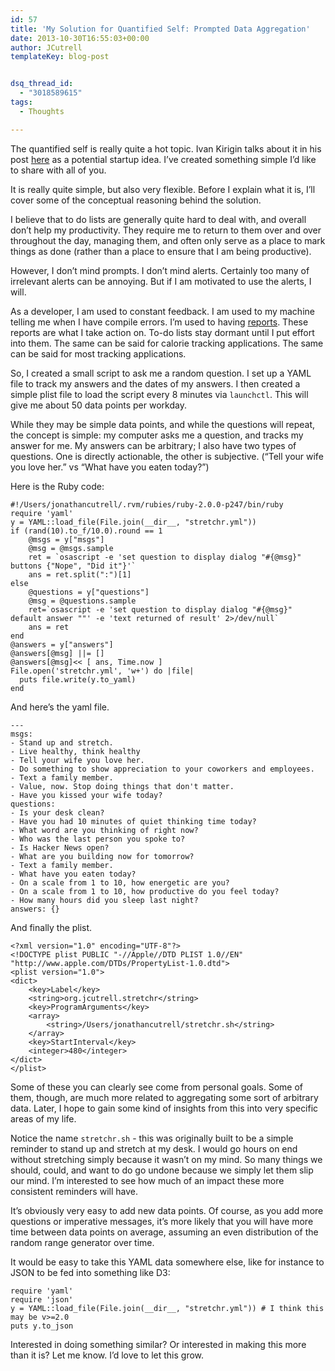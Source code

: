 ```yaml
---
id: 57
title: 'My Solution for Quantified Self: Prompted Data Aggregation'
date: 2013-10-30T16:55:03+00:00
author: JCutrell
templateKey: blog-post


dsq_thread_id:
  - "3018589615"
tags:
  - Thoughts

---
```

<p>The quantified self is really quite a hot topic. Ivan Kirigin talks about it in his post <a href="http://blog.kirigin.com/personal-analytics">here</a> as a potential startup idea. I’ve created something simple I’d like to share with all of you.</p>

<p>It is really quite simple, but also very flexible. Before I explain what it is, I’ll cover some of the conceptual reasoning behind the solution.</p>

<p>I believe that to do lists are generally quite hard to deal with, and overall don’t help my productivity. They require me to return to them over and over throughout the day, managing them, and often only serve as a place to mark things as done (rather than a place to ensure that I am being productive).</p>

<p>However, I don’t mind prompts. I don’t mind alerts. Certainly too many of irrelevant alerts can be annoying. But if I am motivated to use the alerts, I will.</p>

<p>As a developer, I am used to constant feedback. I am used to my machine telling me when I have compile errors. I’m used to having <u>reports</u>. These reports are what I take action on. To-do lists stay dormant until I put effort into them. The same can be said for calorie tracking applications. The same can be said for most tracking applications.</p>

<p>So, I created a small script to ask me a random question. I set up a YAML file to track my answers and the dates of my answers. I then created a simple plist file to load the script every 8 minutes via <code>launchctl</code>. This will give me about 50 data points per workday.</p>

<p>While they may be simple data points, and while the questions will repeat, the concept is simple: my computer asks me a question, and tracks my answer for me. My answers can be arbitrary; I also have two types of questions. One is directly actionable, the other is subjective. (“Tell your wife you love her.” vs “What have you eaten today?”)</p>

<p>Here is the Ruby code:</p>

<pre><code>#!/Users/jonathancutrell/.rvm/rubies/ruby-2.0.0-p247/bin/ruby
require 'yaml'
y = YAML::load_file(File.join(__dir__, "stretchr.yml"))
if (rand(10).to_f/10.0).round == 1
    @msgs = y["msgs"]
    @msg = @msgs.sample
    ret = `osascript -e 'set question to display dialog "#{@msg}" buttons {"Nope", "Did it"}'`
    ans = ret.split(":")[1]
else
    @questions = y["questions"]
    @msg = @questions.sample
    ret=`osascript -e 'set question to display dialog "#{@msg}" default answer ""' -e 'text returned of result' 2&gt;/dev/null`
    ans = ret
end
@answers = y["answers"]
@answers[@msg] ||= []
@answers[@msg]&lt;&lt; [ ans, Time.now ]
File.open('stretchr.yml', 'w+') do |file|
  puts file.write(y.to_yaml)
end
</code></pre>

<p>And here’s the yaml file.</p>

<pre><code>---
msgs:
- Stand up and stretch.
- Live healthy, think healthy
- Tell your wife you love her.
- Do something to show appreciation to your coworkers and employees.
- Text a family member.
- Value, now. Stop doing things that don't matter.
- Have you kissed your wife today?
questions:
- Is your desk clean?
- Have you had 10 minutes of quiet thinking time today?
- What word are you thinking of right now?
- Who was the last person you spoke to?
- Is Hacker News open?
- What are you building now for tomorrow?
- Text a family member.
- What have you eaten today?
- On a scale from 1 to 10, how energetic are you?
- On a scale from 1 to 10, how productive do you feel today?
- How many hours did you sleep last night?
answers: {}
</code></pre>

<p>And finally the plist.</p>

<pre><code>&lt;?xml version="1.0" encoding="UTF-8"?&gt;
&lt;!DOCTYPE plist PUBLIC "-//Apple//DTD PLIST 1.0//EN" "http://www.apple.com/DTDs/PropertyList-1.0.dtd"&gt;
&lt;plist version="1.0"&gt;
&lt;dict&gt;
    &lt;key&gt;Label&lt;/key&gt;
    &lt;string&gt;org.jcutrell.stretchr&lt;/string&gt;
    &lt;key&gt;ProgramArguments&lt;/key&gt;
    &lt;array&gt;
        &lt;string&gt;/Users/jonathancutrell/stretchr.sh&lt;/string&gt;
    &lt;/array&gt;
    &lt;key&gt;StartInterval&lt;/key&gt;
    &lt;integer&gt;480&lt;/integer&gt;
&lt;/dict&gt;
&lt;/plist&gt;
</code></pre>

<p>Some of these you can clearly see come from personal goals. Some of them, though, are much more related to aggregating some sort of arbitrary data. Later, I hope to gain some kind of insights from this into very specific areas of my life.</p>

<p>Notice the name <code>stretchr.sh</code> - this was originally built to be a simple reminder to stand up and stretch at my desk. I would go hours on end without stretching simply because it wasn’t on my mind. So many things we should, could, and want to do go undone because we simply let them slip our mind. I’m interested to see how much of an impact these more consistent reminders will have.</p>

<p>It’s obviously very easy to add new data points. Of course, as you add more questions or imperative messages, it’s more likely that you will have more time between data points on average, assuming an even distribution of the random range generator over time.</p>

<p>It would be easy to take this YAML data somewhere else, like for instance to JSON to be fed into something like D3:</p>

<pre><code>require 'yaml'
require 'json'
y = YAML::load_file(File.join(__dir__, "stretchr.yml")) # I think this may be v&gt;=2.0
puts y.to_json
</code></pre>

<p>Interested in doing something similar? Or interested in making this more than it is? Let me know. I’d love to let this grow.</p>
